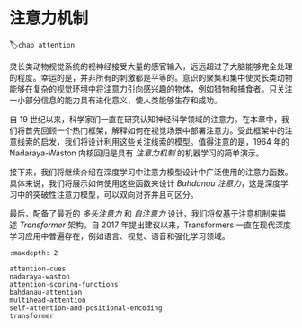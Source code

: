 # 注意力机制
:label:`chap_attention`

灵长类动物视觉系统的视神经接受大量的感官输入，远远超过了大脑能够完全处理的程度。幸运的是，并非所有的刺激都是平等的。意识的聚集和集中使灵长类动物能够在复杂的视觉环境中将注意力引向感兴趣的物体，例如猎物和捕食者。只关注一小部分信息的能力具有进化意义，使人类能够生存和成功。

自 19 世纪以来，科学家们一直在研究认知神经科学领域的注意力。在本章中，我们将首先回顾一个热门框架，解释如何在视觉场景中部署注意力。受此框架中的注意线索的启发，我们将设计利用这些关注线索的模型。值得注意的是，1964 年的 Nadaraya-Waston 内核回归是具有 *注意力机制* 的机器学习的简单演示。

接下来，我们将继续介绍在深度学习中注意力模型设计中广泛使用的注意力函数。具体来说，我们将展示如何使用这些函数来设计 *Bahdanau 注意力*，这是深度学习中的突破性注意力模型，可以双向对齐并且可区分。

最后，配备了最近的 *多头注意力* 和 *自注意力* 设计，我们将仅基于注意机制来描述 *Transformer* 架构。自 2017 年提出建议以来，Transformers 一直在现代深度学习应用中普遍存在，例如语言、视觉、语音和强化学习领域。

```toc
:maxdepth: 2

attention-cues
nadaraya-waston
attention-scoring-functions
bahdanau-attention
multihead-attention
self-attention-and-positional-encoding
transformer
```
